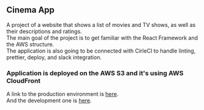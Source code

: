 ## Cinema App

A project of a website that shows a list of movies and TV shows, as well as their descriptions and ratings.<br />
The main goal of the project is to get familiar with the React Framework and the AWS structure.<br />
The application is also going to be connected with CirleCI to handle linting, prettier, deploy, and slack integration.


### Application is deployed on the AWS S3 and it's using AWS CloudFront
A link to the production environment is [here](https://d3j0y6c7ry6jpk.cloudfront.net).<br />
And the development one is [here](https://d3md1rdwk1z9s8.cloudfront.net).
